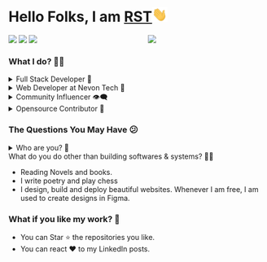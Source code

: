 

<h1>Hello Folks, I am <a href="https://ashutoshhathidara.com/">RST</a><img src="https://raw.githubusercontent.com/ABSphreak/ABSphreak/master/gifs/Hi.gif" width="30px"></h1>
<img align='right' src="https://github.com/ashutosh1919/ashutosh1919/blob/master/dev-jane-021.jpg" width="230" />

<a href="https://www.linkedin.com/in/rst-tiwari-77a7a1212/"><img src="https://github.com/ashutosh1919/ashutosh1919/blob/master/logos/linkedin.png" width="40" /></a>
<a href="https://github.com/RstTiwari"><img src="https://github.com/ashutosh1919/ashutosh1919/blob/master/logos/github-logo.png" width="40" /></a>
<a href="https://twitter.com/Rst1705"><img src="https://github.com/ashutosh1919/ashutosh1919/blob/master/logos/twitter.png" width="40" /></a>


<h3>What I do? 👨‍💻</h3>

<details>
<summary>Full Stack Developer 🍥</summary>
  <ul>
    <li><a href="hhttps://hardwarevale.com/">HardwareVale.com</a></li>
    <li><a href="https://amzon-clone-97535.web.app/">Amzonclone</a></li>
    <li><a href="https://rst17.vercel.app/">Personal Porfolio</a></li>
    <li>Many more on and out of Github...</li>
    
    
  </ul>
</details>
<details>
  <summary> Web Developer  at <a >Nevon  Tech</a> 🤖</summary>
  <ul>
    <li>Created, Developed scalable static website using ReactJs , Bootstrap Html and CSS. Develop new user-facing features</li>
    <li>Developed reusable code and libraries for future use Ensure the technical feasibility of UI/UX designs Optimize application.</li>
    <li>Assured maximum speed and scalability ,user input is validated before submitting to back-end Collaborate</li>
    <li>Collaborated with other team members and stakeholders Troubleshoot, debug and upgrade existing systems.</li>
    <li>Translated customer requirements into Technical solution. Deploy programs and evaluate user feedback. Intergrating Multiple web pages with Maximum performance.</li>
  </ul>
</details>
<details>
<summary>Community Influencer 👁️‍🗨️</summary>
<ul>
  
  <li>Join Me on LinkedIn/Twitter to see my daily posts.</li>
</ul>
</details>
<details>
<summary>Opensource Contributor 📝</summary>
  <ul>
    <li>I belive in learning and contrbuting.</a>.</li>
    
  </ul>
</details>

<h3>The Questions You May Have 😕</h3>
<details>
  <summary>Who are you? 👨</summary>
  <pre>
  A passionate individual who always thrive to work on end to end products which develop sustainable and scalable social and
  technical systems to create impact.<br>
  My name describes my qualities,
  R: Reliable ,
  O: Optimistic
  H: Hard working
  i: Innovative
  T: Trustworthy
 
  </pre>
</details>

<summary>What do you do other than building softwares & systems? 💁‍♂️</summary>
  <ul>
    <li>Reading Novels and books.</li>
    <li>I write poetry and play chess </li>
    <li>I design, build and deploy beautiful websites. Whenever I am free, I am used to create designs in Figma.</li>
  </ul>
</details>

<h3>What if you like my work? 🤩</h3>
<ul>
  
  <li>You can Star ⭐ the repositories you like.</li>
  <li>You can react ❤️ to my LinkedIn posts.</li>
</ul>

